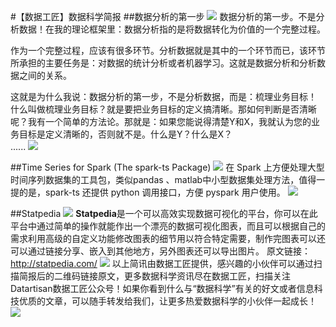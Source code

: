 #【数据工匠】数据科学简报
##数据分析的第一步
![](http://static.datartisan.com/upload/attachment/2016/05/bxyLCCYU.jpg)
数据分析的第一步。不是分析数据！在我的理论框架里：数据分析指的是将数据转化为价值的一个完整过程。

作为一个完整过程，应该有很多环节。分析数据就是其中的一个环节而已，该环节所承担的主要任务是：对数据的统计分析或者机器学习。这就是数据分析和分析数据之间的关系。

这就是为什么我说：数据分析的第一步，不是分析数据，而是：梳理业务目标！
什么叫做梳理业务目标？就是要把业务目标的定义搞清晰。那如何判断是否清晰呢？我有一个简单的方法论。那就是：如果您能说得清楚Y和X，我就认为您的业务目标是定义清晰的，否则就不是。什么是Y？什么是X？  
......
![](http://static.datartisan.com/upload/attachment/2016/05/ZDwSqNDe.png)

##Time Series for Spark (The spark-ts Package)
![](http://static.datartisan.com/upload/attachment/2016/05/G8z22F4z.png)
在 Spark 上方便处理大型时间序列数据集的工具包，类似pandas 、matlab中小型数据集处理方法，值得一提的是，spark-ts 还提供 python 调用接口，方便 pyspark 用户使用。 
![](http://static.datartisan.com/upload/attachment/2016/05/8ePGkD2W.png)

##Statpedia 
![](http://static.datartisan.com/upload/attachment/2016/05/QBcWxhfI.png)
**Statpedia**是一个可以高效实现数据可视化的平台，你可以在此平台中通过简单的操作就能作出一个漂亮的数据可视化图表，而且可以根据自己的需求利用高级的自定义功能修改图表的细节用以符合特定需要，制作完图表可以还可以通过链接分享、嵌入到其他地方，另外图表还可以导出图片。
原文链接：http://statpedia.com/
![](http://static.datartisan.com/upload/attachment/2016/05/t8sOXGA0.png)
以上简讯由数据工匠提供，感兴趣的小伙伴可以通过扫描简报后的二维码链接原文，更多数据科学资讯尽在数据工匠，扫描关注Datartisan数据工匠公众号！如果你看到什么与“数据科学”有关的好文或者信息科技优质的文章，可以随手转发给我们，让更多热爱数据科学的小伙伴一起成长！
![](http://static.datartisan.com/upload/attachment/2016/05/xKM5xlV4.png)

